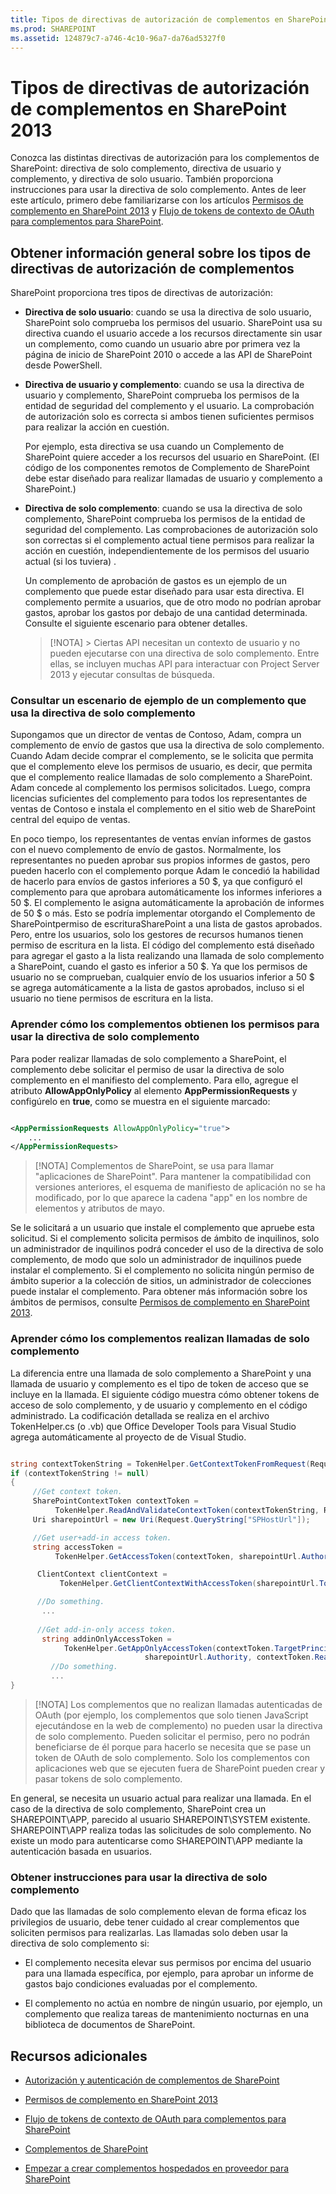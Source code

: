 ```yaml
---
title: Tipos de directivas de autorización de complementos en SharePoint 2013
ms.prod: SHAREPOINT
ms.assetid: 124879c7-a746-4c10-96a7-da76ad5327f0
---
```



# Tipos de directivas de autorización de complementos en SharePoint 2013
Conozca las distintas directivas de autorización para los complementos de SharePoint: directiva de solo complemento, directiva de usuario y complemento, y directiva de solo usuario. También proporciona instrucciones para usar la directiva de solo complemento.
Antes de leer este artículo, primero debe familiarizarse con los artículos  [Permisos de complemento en SharePoint 2013](add-in-permissions-in-sharepoint-2013.md) y [Flujo de tokens de contexto de OAuth para complementos para SharePoint](context-token-oauth-flow-for-sharepoint-add-ins.md).
  
    
    


## Obtener información general sobre los tipos de directivas de autorización de complementos
<a name="Overview"> </a>

SharePoint proporciona tres tipos de directivas de autorización:
  
    
    

- **Directiva de solo usuario**: cuando se usa la directiva de solo usuario, SharePoint solo comprueba los permisos del usuario. SharePoint usa su directiva cuando el usuario accede a los recursos directamente sin usar un complemento, como cuando un usuario abre por primera vez la página de inicio de SharePoint 2010 o accede a las API de SharePoint desde PowerShell.
    
    
    
  
- **Directiva de usuario y complemento**: cuando se usa la directiva de usuario y complemento, SharePoint comprueba los permisos de la entidad de seguridad del complemento y el usuario. La comprobación de autorización solo es correcta si ambos tienen suficientes permisos para realizar la acción en cuestión.
    
    Por ejemplo, esta directiva se usa cuando un Complemento de SharePoint quiere acceder a los recursos del usuario en SharePoint. (El código de los componentes remotos de Complemento de SharePoint debe estar diseñado para realizar llamadas de usuario y complemento a SharePoint.)
    
    
    
  
- **Directiva de solo complemento**: cuando se usa la directiva de solo complemento, SharePoint comprueba los permisos de la entidad de seguridad del complemento. Las comprobaciones de autorización solo son correctas si el complemento actual tiene permisos para realizar la acción en cuestión, independientemente de los permisos del usuario actual (si los tuviera) .
    
    Un complemento de aprobación de gastos es un ejemplo de un complemento que puede estar diseñado para usar esta directiva. El complemento permite a usuarios, que de otro modo no podrían aprobar gastos, aprobar los gastos por debajo de una cantidad determinada. Consulte el siguiente escenario para obtener detalles. 
    
    
    
    > [!NOTA]
      > Ciertas API necesitan un contexto de usuario y no pueden ejecutarse con una directiva de solo complemento. Entre ellas, se incluyen muchas API para interactuar con Project Server 2013 y ejecutar consultas de búsqueda. 

### Consultar un escenario de ejemplo de un complemento que usa la directiva de solo complemento
<a name="Scenario"> </a>

Supongamos que un director de ventas de Contoso, Adam, compra un complemento de envío de gastos que usa la directiva de solo complemento. Cuando Adam decide comprar el complemento, se le solicita que permita que el complemento eleve los permisos de usuario, es decir, que permita que el complemento realice llamadas de solo complemento a SharePoint. Adam concede al complemento los permisos solicitados. Luego, compra licencias suficientes del complemento para todos los representantes de ventas de Contoso e instala el complemento en el sitio web de SharePoint central del equipo de ventas.
  
    
    
En poco tiempo, los representantes de ventas envían informes de gastos con el nuevo complemento de envío de gastos. Normalmente, los representantes no pueden aprobar sus propios informes de gastos, pero pueden hacerlo con el complemento porque Adam le concedió la habilidad de hacerlo para envíos de gastos inferiores a 50 $, ya que configuró el complemento para que aprobara automáticamente los informes inferiores a 50 $. El complemento le asigna automáticamente la aprobación de informes de 50 $ o más. Esto se podría implementar otorgando el Complemento de SharePointpermiso de escrituraSharePoint a una lista de gastos aprobados. Pero, entre los usuarios, solo los gestores de recursos humanos tienen permiso de escritura en la lista. El código del complemento está diseñado para agregar el gasto a la lista realizando una llamada de solo complemento a SharePoint, cuando el gasto es inferior a 50 $. Ya que los permisos de usuario no se comprueban, cualquier envío de los usuarios inferior a 50 $ se agrega automáticamente a la lista de gastos aprobados, incluso si el usuario no tiene permisos de escritura en la lista.
  
    
    

  
    
    

### Aprender cómo los complementos obtienen los permisos para usar la directiva de solo complemento
<a name="Approve"> </a>

Para poder realizar llamadas de solo complemento a SharePoint, el complemento debe solicitar el permiso de usar la directiva de solo complemento en el manifiesto del complemento. Para ello, agregue el atributo **AllowAppOnlyPolicy** al elemento **AppPermissionRequests** y configúrelo en **true**, como se muestra en el siguiente marcado:
  
    
    

```XML

<AppPermissionRequests AllowAppOnlyPolicy="true">
    ...
</AppPermissionRequests>
```


> [!NOTA]
> Complementos de SharePoint, se usa para llamar "aplicaciones de SharePoint". Para mantener la compatibilidad con versiones anteriores, el esquema de manifiesto de aplicación no se ha modificado, por lo que aparece la cadena "app" en los nombre de elementos y atributos de mayo. 
  
    
    

Se le solicitará a un usuario que instale el complemento que apruebe esta solicitud. Si el complemento solicita permisos de ámbito de inquilinos, solo un administrador de inquilinos podrá conceder el uso de la directiva de solo complemento, de modo que solo un administrador de inquilinos puede instalar el complemento. Si el complemento no solicita ningún permiso de ámbito superior a la colección de sitios, un administrador de colecciones puede instalar el complemento. Para obtener más información sobre los ámbitos de permisos, consulte  [Permisos de complemento en SharePoint 2013](add-in-permissions-in-sharepoint-2013.md).
  
    
    

### Aprender cómo los complementos realizan llamadas de solo complemento
<a name="AppOnlyCalls"> </a>

La diferencia entre una llamada de solo complemento a SharePoint y una llamada de usuario y complemento es el tipo de token de acceso que se incluye en la llamada. El siguiente código muestra cómo obtener tokens de acceso de solo complemento, y de usuario y complemento en el código administrado. La codificación detallada se realiza en el archivo TokenHelper.cs (o .vb) que Office Developer Tools para Visual Studio agrega automáticamente al proyecto de de Visual Studio.
  
    
    

```cs

string contextTokenString = TokenHelper.GetContextTokenFromRequest(Request);
if (contextTokenString != null)
{
     //Get context token.
     SharePointContextToken contextToken =
          TokenHelper.ReadAndValidateContextToken(contextTokenString, Request.Url.Authority);
     Uri sharepointUrl = new Uri(Request.QueryString["SPHostUrl"]);

     //Get user+add-in access token.
     string accessToken =
          TokenHelper.GetAccessToken(contextToken, sharepointUrl.Authority).AccessToken;

      ClientContext clientContext =
           TokenHelper.GetClientContextWithAccessToken(sharepointUrl.ToString(), accessToken);

      //Do something. 
       ...
    
      //Get add-in-only access token.
       string addinOnlyAccessToken = 
            TokenHelper.GetAppOnlyAccessToken(contextToken.TargetPrincipalName, 
                              sharepointUrl.Authority, contextToken.Realm).AccessToken;
         //Do something.
         ...
}
```


> [!NOTA]
> Los complementos que no realizan llamadas autenticadas de OAuth (por ejemplo, los complementos que solo tienen JavaScript ejecutándose en la web de complemento) no pueden usar la directiva de solo complemento. Pueden solicitar el permiso, pero no podrán beneficiarse de él porque para hacerlo se necesita que se pase un token de OAuth de solo complemento. Solo los complementos con aplicaciones web que se ejecuten fuera de SharePoint pueden crear y pasar tokens de solo complemento. 
  
    
    

En general, se necesita un usuario actual para realizar una llamada. En el caso de la directiva de solo complemento, SharePoint crea un SHAREPOINT\\APP, parecido al usuario SHAREPOINT\\SYSTEM existente. SHAREPOINT\\APP realiza todas las solicitudes de solo complemento. No existe un modo para autenticarse como SHAREPOINT\\APP mediante la autenticación basada en usuarios.
  
    
    

### Obtener instrucciones para usar la directiva de solo complemento
<a name="GuidelinesFor"> </a>

Dado que las llamadas de solo complemento elevan de forma eficaz los privilegios de usuario, debe tener cuidado al crear complementos que soliciten permisos para realizarlas. Las llamadas solo deben usar la directiva de solo complemento si:
  
    
    

- El complemento necesita elevar sus permisos por encima del usuario para una llamada específica, por ejemplo, para aprobar un informe de gastos bajo condiciones evaluadas por el complemento.
    
  
- El complemento no actúa en nombre de ningún usuario, por ejemplo, un complemento que realiza tareas de mantenimiento nocturnas en una biblioteca de documentos de SharePoint.
    
  

## Recursos adicionales
<a name="AR"> </a>


-  [Autorización y autenticación de complementos de SharePoint](authorization-and-authentication-of-sharepoint-add-ins.md)
    
  
-  [Permisos de complemento en SharePoint 2013](add-in-permissions-in-sharepoint-2013.md)
    
  
-  [Flujo de tokens de contexto de OAuth para complementos para SharePoint](context-token-oauth-flow-for-sharepoint-add-ins.md)
    
  
-  [Complementos de SharePoint](sharepoint-add-ins.md)
    
  
-  [Empezar a crear complementos hospedados en proveedor para SharePoint](get-started-creating-provider-hosted-sharepoint-add-ins.md)
    
  

